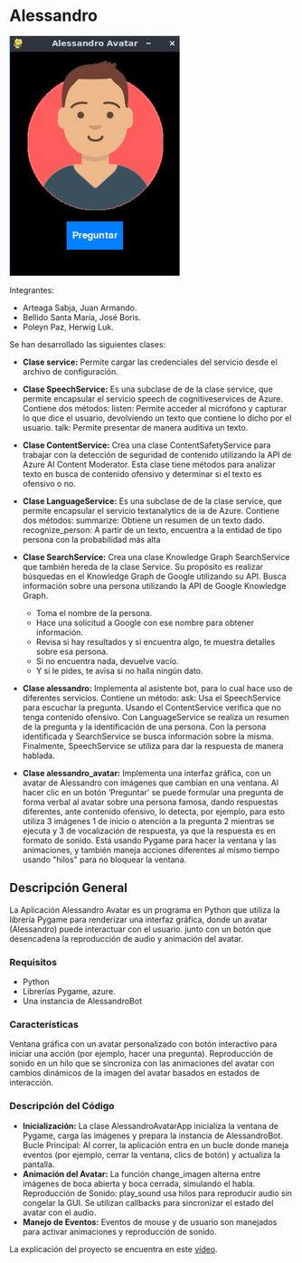 # Alessandro

![Alessandro](alessandro.jpeg)

Integrantes:

- Arteaga Sabja, Juan Armando.
- Bellido Santa María, José Boris.
- Poleyn Paz, Herwig Luk.

Se han desarrollado las siguientes clases:

- **Clase service:** Permite cargar las credenciales del servicio desde el archivo de configuración. 

- **Clase SpeechService:** Es una subclase de de la clase service, que permite encapsular el servicio speech de cognitiveservices de Azure. Contiene dos métodos:
listen: Permite acceder al micrófono y capturar lo que dice el usuario, devolviendo un texto que contiene lo dicho por el usuario.
talk: Permite presentar de manera auditiva un texto.

- **Clase ContentService:** Crea una clase ContentSafetyService para trabajar con la detección de seguridad de contenido utilizando la API de Azure AI Content Moderator. Esta clase tiene métodos para analizar texto en busca de contenido ofensivo y determinar si el texto es ofensivo o no. 

- **Clase LanguageService:** Es una subclase de de la clase service, que permite encapsular el servicio textanalytics de ia de Azure. Contiene dos métodos:
summarize: Obtiene un resumen de un texto dado.
recognize_person: A partir de un texto, encuentra a la entidad de tipo persona con la probabilidad más alta

- **Clase SearchService:**  Crea una clase Knowledge Graph SearchService que también hereda de la clase Service. Su propósito es realizar búsquedas en el Knowledge Graph de Google utilizando su API. Busca información sobre una persona utilizando la API de Google Knowledge Graph.

  * Toma el nombre de la persona.
  * Hace una solicitud a Google con ese nombre para obtener información.
  * Revisa si hay resultados y si encuentra algo, te muestra detalles sobre esa persona.
  * Si no encuentra nada, devuelve vacío.
  * Y si le pides, te avisa si no halla ningún dato.

- **Clase alessandro:** Implementa al asistente bot, para lo cual hace uso de diferentes servicios. Contiene un método:
ask: Usa el SpeechService para escuchar la pregunta. Usando el ContentService verifica que no tenga contenido ofensivo. Con LanguageService se realiza un resumen de la pregunta y la identificación de una persona. Con la persona identificada y SearchService se busca información sobre la misma. Finalmente, SpeechService se utiliza para dar la respuesta de manera hablada.

- **Clase alessandro_avatar:** Implementa una interfaz gráfica, con un avatar de Alessandro con imágenes que cambian en una ventana. Al hacer clic en un botón ‘Preguntar’ se puede formular una pregunta de forma verbal al avatar sobre una persona famosa, dando respuestas diferentes, ante contenido ofensivo, lo detecta, por ejemplo, para esto utiliza 3 imágenes 1 de inicio o atención a la pregunta 2 mientras se ejecuta y 3 de vocalización de respuesta, ya que la respuesta es en formato de sonido. Está usando Pygame para hacer la ventana y las animaciones, y también maneja acciones diferentes al mismo tiempo usando "hilos" para no bloquear la ventana. 

## Descripción General
La Aplicación Alessandro Avatar es un programa en Python que utiliza la librería Pygame para renderizar una interfaz gráfica, donde un avatar (Alessandro) puede interactuar con el usuario. junto con un botón que desencadena la reproducción de audio y animación del avatar.
### Requisitos
- Python
- Librerías Pygame, azure.
- Una instancia de AlessandroBot

### Características
Ventana gráfica con un avatar personalizado con botón interactivo para iniciar una acción (por ejemplo, hacer una pregunta).
Reproducción de sonido en un hilo que se sincroniza con las animaciones del avatar con cambios dinámicos de la imagen del avatar basados en estados de interacción.

### Descripción del Código
- **Inicialización:** La clase AlessandroAvatarApp inicializa la ventana de Pygame, carga las imágenes y prepara la instancia de AlessandroBot.
Bucle Principal: Al correr, la aplicación entra en un bucle donde maneja eventos (por ejemplo, cerrar la ventana, clics de botón) y actualiza la pantalla.
- **Animación del Avatar:** La función change_imagen alterna entre imágenes de boca abierta y boca cerrada, simulando el habla.
Reproducción de Sonido: play_sound usa hilos para reproducir audio sin congelar la GUI. Se utilizan callbacks para sincronizar el estado del avatar con el audio.
- **Manejo de Eventos:** Eventos de mouse y de usuario son manejados para activar animaciones y reproducción de sonido.

La explicación del proyecto se encuentra en este [vídeo](https://drive.google.com/file/d/1uBPxC7fhEFs7Pdy65Yq5bkB42oeUbGCx/view?usp=sharing).
